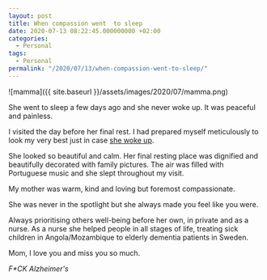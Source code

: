 ```yaml
---
layout: post
title: When compassion went  to sleep
date: 2020-07-13 08:22:45.000000000 +02:00
categories:
  - Personal
tags:
  - Personal
permalink: "/2020/07/13/when-compassion-went-to-sleep/"
---
```


![mamma]({{ site.baseurl }}/assets/images/2020/07/mamma.png)

She went to sleep a few days ago and she never woke up. It was peaceful and painless.

I visited the day before her final rest. I had prepared myself meticulously to look my very best just in case [she woke up](https://en.wikipedia.org/wiki/Terminal_lucidity).

She looked so beautiful and calm. Her final resting place was dignified and beautifully decorated with family pictures. The air was filled with Portuguese music and she slept throughout my visit.

My mother was warm, kind and loving but foremost compassionate.

She was never in the spotlight but she always made you feel like you were.

Always prioritising others well-being before her own, in private and as a nurse. As a nurse she helped people in all stages of life, treating sick children in Angola/Mozambique to elderly dementia patients in Sweden.

Mom, I love you and miss you so much.

_F\*CK Alzheimer's_
